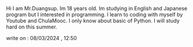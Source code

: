 Hi I am Mr.Duangsup. Im 18 years old. 
Im studying in English and Japanese program but I interested in programming. 
I learn to coding with myself by Youtube and ChulaMooc.
I only know about basic of Python. 
I will study hard on this summer.

write on : 08/03/2024 , 12:50

<!---
MRDuangsup/MRDuangsup is a ✨ special ✨ repository because its `README.md` (this file) appears on your GitHub profile.
You can click the Preview link to take a look at your changes.
--->
